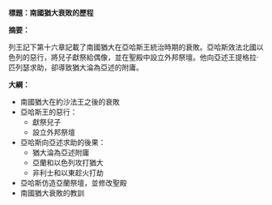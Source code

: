 **標題：南國猶大衰敗的歷程**

**摘要：**

列王記下第十六章記載了南國猶大在亞哈斯王統治時期的衰敗。亞哈斯效法北國以色列的惡行，將兒子獻祭給偶像，並在聖殿中設立外邦祭壇。他向亞述王提格拉·匹列瑟求助，卻導致猶大淪為亞述的附庸。

**大綱：**

* 南國猶大在約沙法王之後的衰敗
* 亞哈斯王的惡行：
    * 獻祭兒子
    * 設立外邦祭壇
* 亞哈斯向亞述求助的後果：
    * 猶大淪為亞述附庸
    * 亞蘭和以色列攻打猶大
    * 非利士和以東趁火打劫
* 亞哈斯仿造亞蘭祭壇，並修改聖殿
* 南國猶大衰敗的教訓
